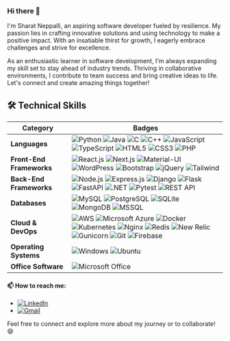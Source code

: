 ### Hi there 👋 

I'm Sharat Neppalli, an aspiring software developer fueled by resilience. My passion lies in crafting innovative solutions and using technology to make a positive impact. With an insatiable thirst for growth, I eagerly embrace challenges and strive for excellence.

As an enthusiastic learner in software development, I'm always expanding my skill set to stay ahead of industry trends. Thriving in collaborative environments, I contribute to team success and bring creative ideas to life. Let's connect and create amazing things together!

## 🛠️ Technical Skills

| Category             | Badges |
|----------------------|--------|
| **Languages**        | ![Python](https://img.shields.io/badge/-Python-3776AB?style=flat-square&logo=Python&logoColor=white) ![Java](https://img.shields.io/badge/-Java-007396?style=flat-square&logo=Java&logoColor=white) ![C](https://img.shields.io/badge/-C-A8B9CC?style=flat-square&logo=c&logoColor=white) ![C++](https://img.shields.io/badge/-C++-00599C?style=flat-square&logo=cplusplus&logoColor=white) ![JavaScript](https://img.shields.io/badge/-JavaScript-F7DF1E?style=flat-square&logo=javascript&logoColor=black) ![TypeScript](https://img.shields.io/badge/-TypeScript-007ACC?style=flat-square&logo=typescript&logoColor=white) ![HTML5](https://img.shields.io/badge/-HTML5-E34F26?style=flat-square&logo=html5&logoColor=white) ![CSS3](https://img.shields.io/badge/-CSS3-1572B6?style=flat-square&logo=css3&logoColor=white) ![PHP](https://img.shields.io/badge/-PHP-777BB4?style=flat-square&logo=php&logoColor=white) |
| **Front-End Frameworks** | ![React.js](https://img.shields.io/badge/-React.js-61DAFB?style=flat-square&logo=react&logoColor=black) ![Next.js](https://img.shields.io/badge/-Next.js-000000?style=flat-square&logo=next.js&logoColor=white) ![Material-UI](https://img.shields.io/badge/-Material%20UI-0081CB?style=flat-square&logo=material-ui&logoColor=white) ![WordPress](https://img.shields.io/badge/-WordPress-21759B?style=flat-square&logo=wordpress&logoColor=white) ![Bootstrap](https://img.shields.io/badge/-Bootstrap-7952B3?style=flat-square&logo=bootstrap&logoColor=white) ![jQuery](https://img.shields.io/badge/-jQuery-0769AD?style=flat-square&logo=jquery&logoColor=white) ![Tailwind](https://img.shields.io/badge/-Tailwind%20CSS-38B2AC?style=flat-square&logo=tailwind-css&logoColor=white) |
| **Back-End Frameworks** | ![Node.js](https://img.shields.io/badge/-Node.js-339933?style=flat-square&logo=node.js&logoColor=white) ![Express.js](https://img.shields.io/badge/-Express.js-000000?style=flat-square&logo=express&logoColor=white) ![Django](https://img.shields.io/badge/-Django-092E20?style=flat-square&logo=Django&logoColor=white) ![Flask](https://img.shields.io/badge/-Flask-000000?style=flat-square&logo=Flask&logoColor=white) ![FastAPI](https://img.shields.io/badge/-FastAPI-009688?style=flat-square&logo=fastapi&logoColor=white) ![.NET](https://img.shields.io/badge/-.NET-512BD4?style=flat-square&logo=dot-net&logoColor=white) ![Pytest](https://img.shields.io/badge/-Pytest-0A9EDC?style=flat-square&logo=pytest&logoColor=white) ![REST API](https://img.shields.io/badge/-REST%20API-005571?style=flat-square) |
| **Databases**        | ![MySQL](https://img.shields.io/badge/-MySQL-4479A1?style=flat-square&logo=mysql&logoColor=white) ![PostgreSQL](https://img.shields.io/badge/-PostgreSQL-336791?style=flat-square&logo=postgresql&logoColor=white) ![SQLite](https://img.shields.io/badge/-SQLite-003B57?style=flat-square&logo=sqlite&logoColor=white) ![MongoDB](https://img.shields.io/badge/-MongoDB-47A248?style=flat-square&logo=mongodb&logoColor=white) ![MSSQL](https://img.shields.io/badge/-Microsoft%20SQL%20Server-CC2927?style=flat-square&logo=microsoftsqlserver&logoColor=white) |
| **Cloud & DevOps**   | ![AWS](https://img.shields.io/badge/-AWS-232F3E?style=flat-square&logo=amazonaws&logoColor=white) ![Microsoft Azure](https://img.shields.io/badge/-Microsoft%20Azure-0078D4?style=flat-square&logo=microsoftazure&logoColor=white) ![Docker](https://img.shields.io/badge/-Docker-2496ED?style=flat-square&logo=Docker&logoColor=white) ![Kubernetes](https://img.shields.io/badge/-Kubernetes-326CE5?style=flat-square&logo=kubernetes&logoColor=white) ![Nginx](https://img.shields.io/badge/-Nginx-009639?style=flat-square&logo=nginx&logoColor=white) ![Redis](https://img.shields.io/badge/-Redis-DC382D?style=flat-square&logo=Redis&logoColor=white) ![New Relic](https://img.shields.io/badge/-New%20Relic-008C99?style=flat-square&logo=newrelic&logoColor=white) ![Gunicorn](https://img.shields.io/badge/-Gunicorn-499848?style=flat-square&logo=gunicorn&logoColor=white) ![Git](https://img.shields.io/badge/-Git-F05032?style=flat-square&logo=git&logoColor=white) ![Firebase](https://img.shields.io/badge/-Firebase-FFCA28?style=flat-square&logo=firebase&logoColor=black) |
| **Operating Systems** | ![Windows](https://img.shields.io/badge/-Windows-0078D6?style=flat-square&logo=windows&logoColor=white) ![Ubuntu](https://img.shields.io/badge/-Ubuntu-E95420?style=flat-square&logo=ubuntu&logoColor=white) |
| **Office Software**  | ![Microsoft Office](https://img.shields.io/badge/-Microsoft%20Office-D83B01?style=flat-square&logo=microsoftoffice&logoColor=white) |

#### 📫 How to reach me:

- [![LinkedIn](https://img.shields.io/badge/LinkedIn-0077B5?style=for-the-badge&logo=linkedin&logoColor=white)](https://www.linkedin.com/in/sharatneppalli/)
- [![Gmail](https://img.shields.io/badge/Gmail-D14836?style=for-the-badge&logo=gmail&logoColor=white)](sharat.neppalli@gmail.com)

Feel free to connect and explore more about my journey or to collaborate! 😄
